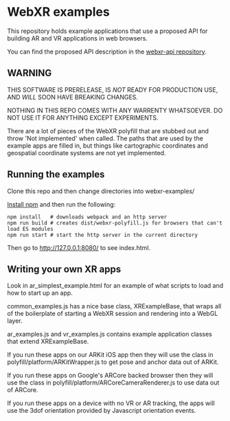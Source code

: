 # WebXR examples

This repository holds example applications that use a proposed API for building AR and VR applications in web browsers.

You can find the proposed API description in the [webxr-api repository](https://github.com/mozilla/webxr-api).

## WARNING

THIS SOFTWARE IS PRERELEASE, IS *NOT* READY FOR PRODUCTION USE, AND *WILL* SOON HAVE BREAKING CHANGES.

NOTHING IN THIS REPO COMES WITH ANY WARRENTY WHATSOEVER. DO NOT USE IT FOR ANYTHING EXCEPT EXPERIMENTS.

There are a lot of pieces of the WebXR polyfill that are stubbed out and throw 'Not implemented' when called. The paths that are used by the example apps are filled in, but things like cartographic coordinates and geospatial coordinate systems are not yet implemented.

## Running the examples

Clone this repo and then change directories into webxr-examples/

<a href="https://docs.npmjs.com/getting-started/installing-node">Install npm</a> and then run the following:

	npm install   # downloads webpack and an http server
	npm run build # creates dist/webxr-polyfill.js for browsers that can't load ES modules
	npm run start # start the http server in the current directory

Then go to http://127.0.0.1:8080/ to see index.html.

## Writing your own XR apps

Look in ar_simplest_example.html for an example of what scripts to load and how to start up an app.

common_examples.js has a nice base class, XRExampleBase, that wraps all of the boilerplate of starting a WebXR session and rendering into a WebGL layer.

ar_examples.js and vr_examples.js contains example application classes that extend XRExampleBase.

If you run these apps on our ARKit iOS app then they will use the class in polyfill/platform/ARKitWrapper.js to get pose and anchor data out of ARKit.

If you run these apps on Google's ARCore backed browser then they will use the class in polyfill/platform/ARCoreCameraRenderer.js to use data out of ARCore.

If you run these apps on a device with no VR or AR tracking, the apps will use the 3dof orientation provided by Javascript orientation events.
 

